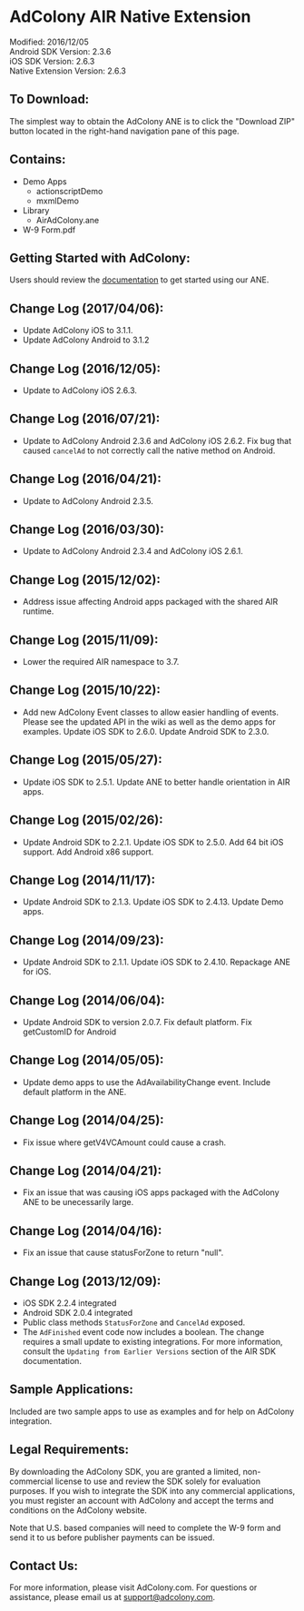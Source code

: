 AdColony AIR Native Extension
==================================
Modified: 2016/12/05    
Android SDK Version: 2.3.6    
iOS SDK Version: 2.6.3    
Native Extension Version: 2.6.3  



To Download:
----------------------------------
The simplest way to obtain the AdColony ANE is to click the "Download ZIP" button located in the right-hand navigation pane of this page.



Contains:
----------------------------------
* Demo Apps
  * actionscriptDemo
  * mxmlDemo
* Library
  * AirAdColony.ane
* W-9 Form.pdf


Getting Started with AdColony:
----------------------------------
Users should review the [documentation](https://github.com/AdColony/AdColony-AdobeAIR-SDK/wiki) to get started using our ANE.

Change Log (2017/04/06):
----------------------------------
* Update AdColony iOS to 3.1.1.
* Update AdColony Android to 3.1.2

Change Log (2016/12/05):
----------------------------------
* Update to AdColony iOS 2.6.3.

Change Log (2016/07/21):
----------------------------------
* Update to AdColony Android 2.3.6 and AdColony iOS 2.6.2. Fix bug that caused `cancelAd` to not correctly call the native method on Android.

Change Log (2016/04/21):
----------------------------------
* Update to AdColony Android 2.3.5.

Change Log (2016/03/30):
----------------------------------
* Update to AdColony Android 2.3.4 and AdColony iOS 2.6.1.

Change Log (2015/12/02):
----------------------------------
* Address issue affecting Android apps packaged with the shared AIR runtime.

Change Log (2015/11/09):
----------------------------------
* Lower the required AIR namespace to 3.7.

Change Log (2015/10/22):
----------------------------------
* Add new AdColony Event classes to allow easier handling of events. Please see the updated API in the wiki as well as the demo apps for examples. Update iOS SDK to 2.6.0. Update Android SDK to 2.3.0.

Change Log (2015/05/27):
----------------------------------
* Update iOS SDK to 2.5.1. Update ANE to better handle orientation in AIR apps.

Change Log (2015/02/26):
----------------------------------
* Update Android SDK to 2.2.1. Update iOS SDK to 2.5.0. Add 64 bit iOS support. Add Android x86 support.

Change Log (2014/11/17):
----------------------------------
* Update Android SDK to 2.1.3. Update iOS SDK to 2.4.13. Update Demo apps.

Change Log (2014/09/23):
----------------------------------
* Update Android SDK to 2.1.1. Update iOS SDK to 2.4.10. Repackage ANE for iOS.

Change Log (2014/06/04):
----------------------------------
* Update Android SDK to version 2.0.7. Fix default platform. Fix getCustomID for Android

Change Log (2014/05/05):
----------------------------------
* Update demo apps to use the AdAvailabilityChange event. Include default platform in the ANE.

Change Log (2014/04/25):
----------------------------------
* Fix issue where getV4VCAmount could cause a crash.

Change Log (2014/04/21):
----------------------------------
* Fix an issue that was causing iOS apps packaged with the AdColony ANE to be unecessarily large.

Change Log (2014/04/16):
----------------------------------
* Fix an issue that cause statusForZone to return "null".

Change Log (2013/12/09):
----------------------------------
* iOS SDK 2.2.4 integrated
* Android SDK 2.0.4 integrated
* Public class methods `StatusForZone` and `CancelAd` exposed.
* The `AdFinished` event code now includes a boolean. The change requires a small update to existing integrations. For more information, consult the `Updating from Earlier Versions` section of the AIR SDK documentation.

Sample Applications:
----------------------------------
Included are two sample apps to use as examples and for help on AdColony integration.


Legal Requirements:
----------------------------------
By downloading the AdColony SDK, you are granted a limited, non-commercial license to use and review the SDK solely for evaluation purposes.  If you wish to integrate the SDK into any commercial applications, you must register an account with AdColony and accept the terms and conditions on the AdColony website.

Note that U.S. based companies will need to complete the W-9 form and send it to us before publisher payments can be issued.


Contact Us:
----------------------------------
For more information, please visit AdColony.com. For questions or assistance, please email us at support@adcolony.com.

